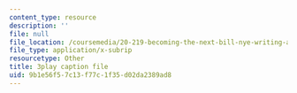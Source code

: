 ```yaml
---
content_type: resource
description: ''
file: null
file_location: /coursemedia/20-219-becoming-the-next-bill-nye-writing-and-hosting-the-educational-show-january-iap-2015/9b1e56f57c13f77c1f35d02da2389ad8_qkkI9Z9tKvo.srt
file_type: application/x-subrip
resourcetype: Other
title: 3play caption file
uid: 9b1e56f5-7c13-f77c-1f35-d02da2389ad8
---
```

